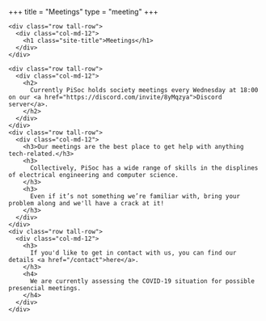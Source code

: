 +++
title = "Meetings"
type = "meeting"
+++


<main>

  <div class="container-fluid">

    <div class="row tall-row">
      <div class="col-md-12">
        <h1 class="site-title">Meetings</h1>
      </div>
    </div>

    <div class="row tall-row">
      <div class="col-md-12">
        <h2>
          Currently PiSoc holds society meetings every Wednesday at 18:00 on our <a href="https://discord.com/invite/8yMqzya">Discord server</a>.
        </h2>
      </div>
    </div>
    <div class="row tall-row">
      <div class="col-md-12">
        <h3>Our meetings are the best place to get help with anything tech-related.</h3>
        <h3>
          Collectively, PiSoc has a wide range of skills in the displines of electrical engineering and computer science.
        </h3>
        <h3>
          Even if it’s not something we’re familiar with, bring your problem along and we'll have a crack at it!
        </h3>
      </div>
    </div>
    <div class="row tall-row">
      <div class="col-md-12">
        <h3>
          If you'd like to get in contact with us, you can find our details <a href="/contact">here</a>.
        </h3>
        <h4>
          We are currently assessing the COVID-19 situation for possible presencial meetings.   
        </h4>
      </div>
    </div>

  </div>
  
</main>
